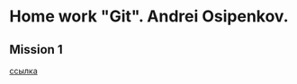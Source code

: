# Home work "Git". Andrei Osipenkov.
## Mission 1
[ссылка](https://github.com/Kovrei/8-01/commit/a95d8aeb5cbac165ce6d2023e1429ed08388ac54)
